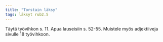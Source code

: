 ```yaml
---
title: "Torstain läksy"
tags: läksyt rub2.5
---
```


Täytä työvihkon s. 11. Apua lauseisiin s. 52-55. Muistele myös adjektiiveja sivulle 18 työvihkoon.